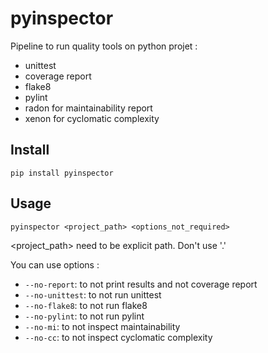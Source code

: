 # pyinspector

Pipeline to run quality tools on python projet :
* unittest
* coverage report
* flake8
* pylint
* radon for maintainability report
* xenon for cyclomatic complexity

## Install

```
pip install pyinspector
```

## Usage
```
pyinspector <project_path> <options_not_required>
```
<project_path> need to be explicit path. Don't use '.'

You can use options :
* `--no-report`: to not print results and not coverage report
* `--no-unittest`: to not run unittest
* `--no-flake8`: to not run flake8
* `--no-pylint`: to not run pylint
* `--no-mi`: to not inspect maintainability
* `--no-cc`: to not inspect cyclomatic complexity

